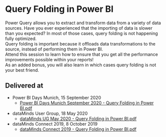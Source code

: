 # Query Folding in Power BI  
Power Query allows you to extract and transform data from a variety of data sources. Have you ever experienced that the importing of data is slower than you expected? In most of those cases, query folding is not happening fully optimized.  
Query folding is important because it offloads data transformations to the source, instead of performing them in Power BI.  
Attend this session to learn how to ensure that you get all the performance improvements possible within your reports!  
As an added bonus, you will also learn in which cases query folding is not your best friend.

## Delivered at
* Power BI Days Munich, 15 September 2020
  * [Power BI Days Munich September 2020 - Query Folding in Power BI.pdf](https://github.com/NickyvVr/talks/blob/master/slides/Power%20BI%20Days%20Munich%20September%202020%20-%20Query%20Folding%20in%20Power%20BI.pdf)
* dataMinds User Group, 18 May 2020  
  * [dataMinds UG May 2020 - Query Folding in Power BI.pdf](https://github.com/NickyvVr/talks/blob/master/slides/dataMinds%20UG%20May%202020%20-%20Query%20Folding%20in%20Power%20BI.pdf)
* dataMinds Connect 2019, 8 October 2019  
  * [dataMinds Connect 2019 - Query Folding in Power BI.pdf](https://github.com/NickyvVr/talks/blob/master/slides/dataMinds%20Connect%202019%20-%20Query%20Folding%20in%20Power%20BI.pdf)
